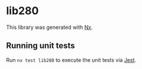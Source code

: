 # lib280

This library was generated with [Nx](https://nx.dev).

## Running unit tests

Run `nx test lib280` to execute the unit tests via [Jest](https://jestjs.io).
